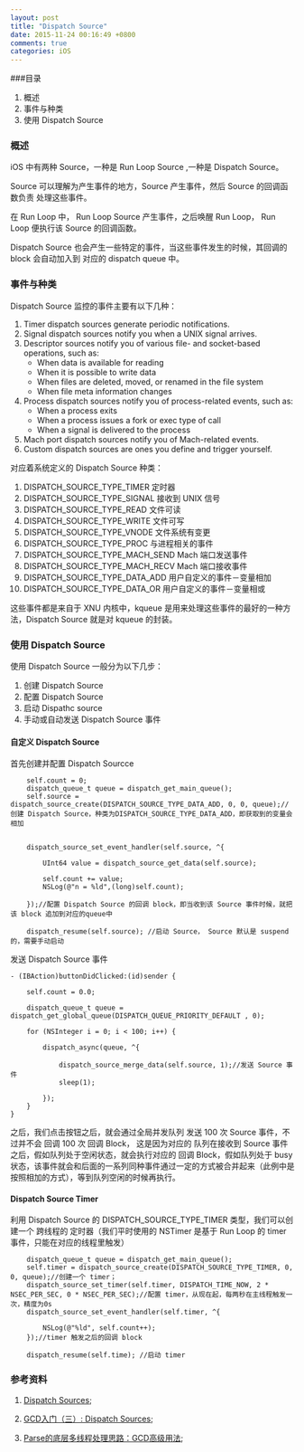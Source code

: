 ```yaml
---
layout: post
title: "Dispatch Source"
date: 2015-11-24 00:16:49 +0800
comments: true
categories: iOS
---
```


###目录
1. 概述
2. 事件与种类
3. 使用 Dispatch Source

### 概述

iOS 中有两种 Source，一种是 Run Loop Source ,一种是 Dispatch Source。

Source 可以理解为产生事件的地方，Source 产生事件，然后 Source 的回调函数负责 处理这些事件。

在 Run Loop 中， Run Loop Source 产生事件，之后唤醒 Run Loop， Run Loop 便执行该 Source 的回调函数。

Dispatch Source 也会产生一些特定的事件，当这些事件发生的时候，其回调的 block 会自动加入到 对应的 dispatch queue 中。

### 事件与种类

Dispatch Source 监控的事件主要有以下几种：

1. Timer dispatch sources generate periodic notifications.
2. Signal dispatch sources notify you when a UNIX signal arrives.
3. Descriptor sources notify you of various file- and socket-based operations, such as:
    *  When data is available for reading
    *  When it is possible to write data
    *  When files are deleted, moved, or renamed in the file system
    *  When file meta information changes
4. Process dispatch sources notify you of process-related events, such as:
    * When a process exits
    * When a process issues a fork or exec type of call
    * When a signal is delivered to the process
5. Mach port dispatch sources notify you of Mach-related events.
6. Custom dispatch sources are ones you define and trigger yourself.

对应着系统定义的 Dispatch Source 种类：

1.  DISPATCH_SOURCE_TYPE_TIMER 定时器
2.  DISPATCH_SOURCE_TYPE_SIGNAL 接收到 UNIX 信号
3.  DISPATCH_SOURCE_TYPE_READ 文件可读
4.  DISPATCH_SOURCE_TYPE_WRITE 文件可写
5.  DISPATCH_SOURCE_TYPE_VNODE 文件系统有变更
6.  DISPATCH_SOURCE_TYPE_PROC 与进程相关的事件
7.  DISPATCH_SOURCE_TYPE_MACH_SEND  Mach 端口发送事件
8.  DISPATCH_SOURCE_TYPE_MACH_RECV  Mach 端口接收事件
9.  DISPATCH_SOURCE_TYPE_DATA_ADD 用户自定义的事件－变量相加
10. DISPATCH_SOURCE_TYPE_DATA_OR  用户自定义的事件－变量相或


这些事件都是来自于 XNU 内核中，kqueue 是用来处理这些事件的最好的一种方法，Dispatch Source 就是对 kqueue 的封装。

### 使用 Dispatch Source

使用 Dispatch Source 一般分为以下几步：

1. 创建 Dispatch Source
2. 配置 Dispatch Source
3. 启动 Dispathc source
4. 手动或自动发送 Dispatch Source 事件

#### 自定义 Dispatch Source

首先创建并配置 Dispatch Sourcce

```objc
    self.count = 0;
    dispatch_queue_t queue = dispatch_get_main_queue();
    self.source = dispatch_source_create(DISPATCH_SOURCE_TYPE_DATA_ADD, 0, 0, queue);//创建 Dispatch Source，种类为DISPATCH_SOURCE_TYPE_DATA_ADD，即获取到的变量会相加


    dispatch_source_set_event_handler(self.source, ^{

        UInt64 value = dispatch_source_get_data(self.source);

        self.count += value;
        NSLog(@"n = %ld",(long)self.count);

    });//配置 Dispatch Source 的回调 block，即当收到该 Source 事件时候，就把该 block 追加到对应的queue中

    dispatch_resume(self.source); //启动 Source， Source 默认是 suspend 的，需要手动启动
```

发送 Dispatch Source 事件

```objc
- (IBAction)buttonDidClicked:(id)sender {

    self.count = 0.0;

    dispatch_queue_t queue = dispatch_get_global_queue(DISPATCH_QUEUE_PRIORITY_DEFAULT , 0);

    for (NSInteger i = 0; i < 100; i++) {

        dispatch_async(queue, ^{

            dispatch_source_merge_data(self.source, 1);//发送 Source 事件
            sleep(1);

        });
    }
}
```

之后，我们点击按钮之后，就会通过全局并发队列 发送 100 次 Source 事件，不过并不会 回调 100 次 回调 Block， 这是因为对应的 队列在接收到 Source 事件之后，假如队列处于空闲状态，就会执行对应的 回调 Block，假如队列处于 busy 状态，该事件就会和后面的一系列同种事件通过一定的方式被合并起来（此例中是按照相加的方式），等到队列空闲的时候再执行。


#### Dispatch Source Timer

利用 Dispatch Source 的 DISPATCH_SOURCE_TYPE_TIMER 类型，我们可以创建一个 跨线程的 定时器（我们平时使用的 NSTimer 是基于 Run Loop 的 timer 事件，只能在对应的线程里触发）

```objc
    dispatch_queue_t queue = dispatch_get_main_queue();
    self.timer = dispatch_source_create(DISPATCH_SOURCE_TYPE_TIMER, 0, 0, queue);//创建一个 timer；
    dispatch_source_set_timer(self.timer, DISPATCH_TIME_NOW, 2 * NSEC_PER_SEC, 0 * NSEC_PER_SEC);//配置 timer，从现在起，每两秒在主线程触发一次，精度为0s
    dispatch_source_set_event_handler(self.timer, ^{

        NSLog(@"%ld", self.count++);
    });//timer 触发之后的回调 block

    dispatch_resume(self.time); //启动 timer
```



### 参考资料
1. [Dispatch Sources](https://developer.apple.com/library/mac/documentation/General/Conceptual/ConcurrencyProgrammingGuide/GCDWorkQueues/GCDWorkQueues.html);

2. [GCD入门（三）: Dispatch Sources](http://www.dreamingwish.com/article/grand-central-dispatch-basic-3.html);

3. [Parse的底层多线程处理思路：GCD高级用法](https://github.com/ChenYilong/ParseSourceCodeStudy/blob/master/01_Parse的多线程处理思路/Parse的底层多线程处理思路.md);
